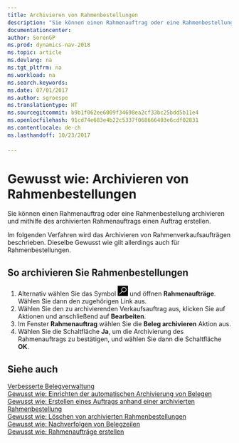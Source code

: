 ```yaml
---
title: Archivieren von Rahmenbestellungen
description: "Sie können einen Rahmenauftrag oder eine Rahmenbestellung archivieren und mithilfe des archivierten Rahmenauftrags einen Auftrag erstellen."
documentationcenter: 
author: SorenGP
ms.prod: dynamics-nav-2018
ms.topic: article
ms.devlang: na
ms.tgt_pltfrm: na
ms.workload: na
ms.search.keywords: 
ms.date: 07/01/2017
ms.author: sgroespe
ms.translationtype: HT
ms.sourcegitcommit: b9b1f062ee6009f34698ea2cf33bc25bdd5b11e4
ms.openlocfilehash: 91cd74e683e4b22c5337f068666403e6cdf02831
ms.contentlocale: de-ch
ms.lasthandoff: 10/23/2017

---
```

# <a name="how-to-archive-blanket-orders"></a>Gewusst wie: Archivieren von Rahmenbestellungen
Sie können einen Rahmenauftrag oder eine Rahmenbestellung archivieren und mithilfe des archivierten Rahmenauftrags einen Auftrag erstellen.  

Im folgenden Verfahren wird das Archivieren von Rahmenverkaufsaufträgen beschrieben. Dieselbe Gewusst wie gilt allerdings auch für Rahmenbestellungen.  

## <a name="to-archive-blanket-orders"></a>So archivieren Sie Rahmenbestellungen  

1.  Alternativ wählen Sie das Symbol ![Nach Seite oder Bericht suchen](../../media/ui-search/search_small.png "Nach Seite oder Bericht suchen") und öffnen **Rahmenaufträge**. Wählen Sie dann den zugehörigen Link aus.  
2.  Wählen Sie den zu archivierenden Verkaufsauftrag aus, klicken Sie auf Aktionen und anschließend auf **Bearbeiten**.  
3.  Im Fenster **Rahmenauftrag** wählen Sie die **Beleg archivieren** Aktion aus.  
4.  Wählen Sie die Schaltfläche **Ja**, um die Archivierung des Rahmenauftrags zu bestätigen, und wählen Sie dann die Schaltfläche **OK**.  

## <a name="see-also"></a>Siehe auch  
 [Verbesserte Belegverwaltung](enhanced-document-management.md)   
 [Gewusst wie: Einrichten der automatischen Archivierung von Belegen](how-to-set-up-automatic-archiving-of-documents.md)   
 [Gewusst wie: Erstellen eines Auftrags anhand einer archivierten Rahmenbestellung](how-to-create-an-order-from-an-archived-blanket-order.md)   
 [Gewusst wie: Löschen von archivierten Rahmenbestellungen](how-to-delete-archived-blanket-orders.md)   
 [Gewusst wie: Nachverfolgen von Belegzeilen](how-to-track-document-lines.md)   
 [Gewusst wie: Rahmenaufträge erstellen](../../sales-how-to-create-blanket-sales-orders.md)  

